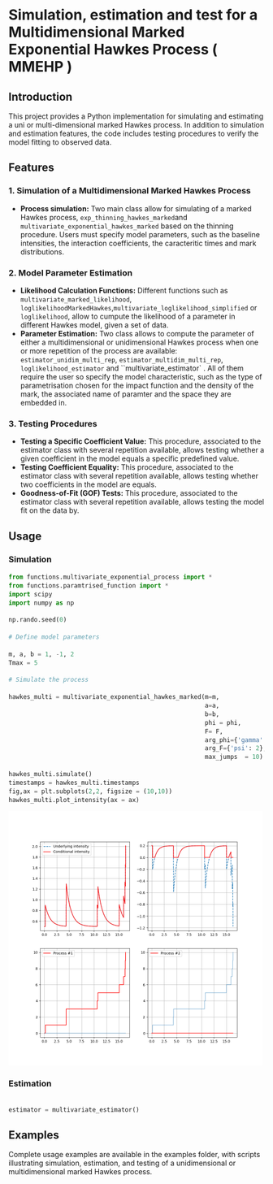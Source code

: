 # Simulation, estimation  and test for a Multidimensional Marked Exponential Hawkes Process ( MMEHP )

## Introduction

This project provides a Python implementation for simulating and estimating a uni or multi-dimensional marked Hawkes process. In addition to simulation and estimation features, the code includes testing procedures to verify the model fitting to observed data.

## Features

### 1. Simulation of a Multidimensional Marked Hawkes Process
- **Process simulation:** Two main class allow for simulating of a marked Hawkes process, ``exp_thinning_hawkes_marked``and ``multivariate_exponential_hawkes_marked`` based on the thinning procedure. Users must specify model parameters, such as the baseline intensities, the interaction coefficients, the caracteritic times and mark distributions.

### 2. Model Parameter Estimation
- **Likelihood Calculation Functions:** Different functions such as ``multivariate_marked_likelihood``, ``loglikelihoodMarkedHawkes``,``multivariate_loglikelihood_simplified`` or ``loglikelihood``, allow to cumpute the likelihood of a parameter in different Hawkes model, given a set of data.
- **Parameter Estimation:** Two class allows to compute the parameter of either a multidimensional or unidimensional Hawkes process when one or more repetition of the process are available: ``estimator_unidim_multi_rep``, ``estimator_multidim_multi_rep``, ``loglikelihood_estimator`` and ``multivariate_estimator` . All of them require the user so specify the model characteristic, such as the type of parametrisation chosen for the impact function and the density of the mark, the associated name of paramter and the space they are embedded in.   

### 3. Testing Procedures
- **Testing a Specific Coefficient Value:** This procedure, associated to the estimator class with several repetition available, allows testing whether a given coefficient in the model equals a specific predefined value.
- **Testing Coefficient Equality:** This procedure, associated to the estimator class with several repetition available, allows testing whether two coefficients in the model are equals.
- **Goodness-of-Fit (GOF) Tests:** This procedure, associated to the estimator class with several repetition available, allows testing the model fit on the data by.


## Usage 

### Simulation

```py
from functions.multivariate_exponential_process import *
from functions.paramtrised_function import *
import scipy 
import numpy as np

np.rando.seed(0)

# Define model parameters

m, a, b = 1, -1, 2
Tmax = 5

# Simulate the process

hawkes_multi = multivariate_exponential_hawkes_marked(m=m,
                                                      a=a, 
                                                      b=b, 
                                                      phi = phi, 
                                                      F= F, 
                                                      arg_phi={'gamma':phi_arg}, 
                                                      arg_F={'psi': 2}, 
                                                      max_jumps  = 10)

hawkes_multi.simulate()
timestamps = hawkes_multi.timestamps
fig,ax = plt.subplots(2,2, figsize = (10,10))
hawkes_multi.plot_intensity(ax = ax)
```
<img src="./plot/simulation_MMEHP.png" width="500">



### Estimation

```py 

estimator = multivariate_estimator()

```

## Examples 

Complete usage examples are available in the examples folder, with scripts illustrating simulation, estimation, and testing of a unidimensional or multidimensional marked Hawkes process.
